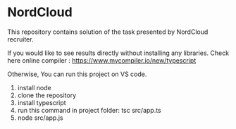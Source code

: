 # NordCloud
This repository contains solution of the task presented by NordCloud recruiter. 

If you would like to see results directly without installing any libraries.
Check here online compiler : https://www.mycompiler.io/new/typescript

Otherwise, You can run this project on VS code. 
1. install node
2. clone the repository
3. install typescript
4. run this command in project folder: tsc src/app.ts     
5.  node src/app.js   

